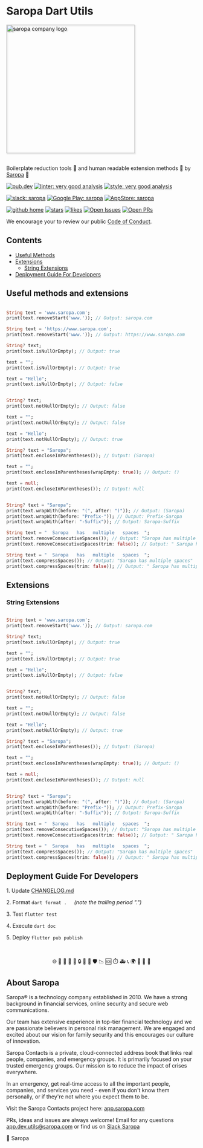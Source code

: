 # Saropa Dart Utils

<!-- markdownlint-disable MD033 - Disable No HTML -->
<img src="https://raw.githubusercontent.com/saropa/saropa_dart_utils/main/SaropaLogo2019_contrast-1200.png" alt="saropa company logo" style="filter: drop-shadow(0.2em 0.2em 0.13em rgba(68, 68, 68, 0.35));" width="340" />

<!-- [![Saropa Logo](SaropaLogo2019_contrast-1200.png)](https://saropa.com) -->
<br>
<br>

Boilerplate reduction tools 🚀 and human readable extension methods 🤖 by [Saropa][saropa_link] 🎈

<!-- More badges here: https://badgesgenerator.com/ -->
[![pub.dev](https://img.shields.io/pub/v/saropa_dart_utils.svg?label=Latest+Version)](https://pub.dev/packages/saropa_dart_utils) [![linter: very good analysis](https://img.shields.io/badge/license-GPL-purple.svg)](https://opensource.org/licenses/GPL) [![style: very good analysis](https://img.shields.io/badge/style-very_good_analysis-B22C89.svg)](https://pub.dev/packages/very_good_analysis)

 [![slack: saropa](https://img.shields.io/badge/slack-saropa-4A154B)](https://saropa.slack.com) [![Google Play: saropa](https://img.shields.io/badge/Google%20Play-Saropa%20Android-green)](https://play.google.com/store/apps/details?id=com.saropamobile.app&pli=1) [![AppStore: saropa](https://img.shields.io/badge/AppStore-Saropa%20iOS-6174B2?labelColor=)](https://apps.apple.com/us/app/saropa-contacts/id6447379943?platform=iphone)

[![github home](https://img.shields.io/badge/GitHub-Saropa-333?labelColor=555555)](https://github.com/saropa/saropa_dart_utils)  [![stars](https://badgen.net/github/stars/saropa/saropa_dart_utils?label=stars&color=green&icon=github)](https://github.com/saropa/saropa_dart_utils/stargazers) [![likes](https://img.shields.io/pub/likes/saropa_dart_utils?logo=flutter)](https://pub.dev/packages/saropa_dart_utils/score) [![Open Issues](https://badgen.net/github/open-issues/saropa/saropa_dart_utils?label=Open+Issues&color=green)](https://GitHub.com/saropa/saropa_dart_utils/issues) [![Open PRs](https://badgen.net/github/open-prs/saropa/saropa_dart_utils?label=Open+PRs&color=green)](https://GitHub.com/saropa/saropa_dart_utils/pulls)

We encourage your to review our public [Code of Conduct](https://github.com/saropa/saropa_dart_utils/blob/main/code.of.conduct.md).

## Contents

- [Useful Methods](#useful-methods-and-extensions)
- [Extensions](#extensions)
  - [String Extensions](#string-extensions)
- [Deployment Guide For Developers](#deployment-guide-for-developers)

## Useful methods and extensions

```dart

String text = 'www.saropa.com';
print(text.removeStart('www.')); // Output: saropa.com

String text = 'https://www.saropa.com';
print(text.removeStart('www.')); // Output: https://www.saropa.com

String? text;
print(text.isNullOrEmpty); // Output: true

text = "";
print(text.isNullOrEmpty); // Output: true

text = "Hello";
print(text.isNullOrEmpty); // Output: false


String? text;
print(text.notNullOrEmpty); // Output: false

text = "";
print(text.notNullOrEmpty); // Output: false

text = "Hello";
print(text.notNullOrEmpty); // Output: true

String? text = "Saropa";
print(text.encloseInParentheses()); // Output: (Saropa)

text = "";
print(text.encloseInParentheses(wrapEmpty: true)); // Output: ()

text = null;
print(text.encloseInParentheses()); // Output: null


String? text = "Saropa";
print(text.wrapWith(before: "(", after: ")")); // Output: (Saropa)
print(text.wrapWith(before: "Prefix-")); // Output: Prefix-Saropa
print(text.wrapWith(after: "-Suffix")); // Output: Saropa-Suffix

String text = "  Saropa   has   multiple   spaces  ";
print(text.removeConsecutiveSpaces()); // Output: "Saropa has multiple spaces"
print(text.removeConsecutiveSpaces(trim: false)); // Output: " Saropa has multiple spaces "

String text = "  Saropa   has   multiple   spaces  ";
print(text.compressSpaces()); // Output: "Saropa has multiple spaces"
print(text.compressSpaces(trim: false)); // Output: " Saropa has multiple spaces "

```

## Extensions

### String Extensions

```dart

String text = 'www.saropa.com';
print(text.removeStart('www.')); // Output: saropa.com

String? text;
print(text.isNullOrEmpty); // Output: true

text = "";
print(text.isNullOrEmpty); // Output: true

text = "Hello";
print(text.isNullOrEmpty); // Output: false


String? text;
print(text.notNullOrEmpty); // Output: false

text = "";
print(text.notNullOrEmpty); // Output: false

text = "Hello";
print(text.notNullOrEmpty); // Output: true

String? text = "Saropa";
print(text.encloseInParentheses()); // Output: (Saropa)

text = "";
print(text.encloseInParentheses(wrapEmpty: true)); // Output: ()

text = null;
print(text.encloseInParentheses()); // Output: null


String? text = "Saropa";
print(text.wrapWith(before: "(", after: ")")); // Output: (Saropa)
print(text.wrapWith(before: "Prefix-")); // Output: Prefix-Saropa
print(text.wrapWith(after: "-Suffix")); // Output: Saropa-Suffix

String text = "  Saropa   has   multiple   spaces  ";
print(text.removeConsecutiveSpaces()); // Output: "Saropa has multiple spaces"
print(text.removeConsecutiveSpaces(trim: false)); // Output: " Saropa has multiple spaces "

String text = "  Saropa   has   multiple   spaces  ";
print(text.compressSpaces()); // Output: "Saropa has multiple spaces"
print(text.compressSpaces(trim: false)); // Output: " Saropa has multiple spaces "


```

## Deployment Guide For Developers

1.⁠ ⁠Update [CHANGELOG.md](CHANGELOG.md)

2.⁠ Format ⁠```dart format .```
&nbsp;&nbsp;&nbsp;&nbsp;_(note the trailing period ".")_

3.⁠ ⁠Test ```flutter test```⁠

4.⁠ ⁠Execute ⁠```dart doc```

5.⁠ ⁠Deploy ⁠```flutter pub publish```

<br>
<p align="center">🌐 📖 👥 🏢 🚨 🔒 🤝 🎯 🛡️  📉 🆘 ⏱️ 🚑 📞 🌍 🔄 📲 💼</p>

## About Saropa

Saropa®️ is a technology company established in 2010. We have a strong background in financial services, online security and secure web communications.

Our team has extensive experience in top-tier financial technology and we are passionate believers in personal risk management. We are engaged and excited about our vision for family security and this encourages our culture of innovation.

Saropa Contacts is a private, cloud-connected address book that links real people, companies, and emergency groups. It is primarily focused on your trusted emergency groups. Our mission is to reduce the impact of crises everywhere.

In an emergency, get real-time access to all the important people, companies, and services you need - even if you don't know them personally, or if they're not where you expect them to be.

Visit the Saropa Contacts project here: [app.saropa.com](https://app.saropa.com)

PRs, ideas and issues are always welcome! Email for any questions [app.dev.utils@saropa.com](mailto:app.dev.utils@saropa.com) or find us on [Slack Saropa](https://saropa.slack.com)

💙 Saropa

[saropa_link]: https://saropa.com

